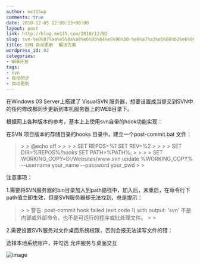 ```yaml
---
author: me115wp
comments: true
date: 2010-12-05 12:08:13+00:00
layout: post
link: http://blog.me115.com/2010/12/82
slug: svn-%e8%87%aa%e5%8a%a8%e6%9b%b4%e6%96%b0-%e8%a7%a3%e5%86%b3%e6%96%b9%e6%a1%88
title: SVN 自动更新  解决方案
wordpress_id: 82
categories:
- WEB开发
tags:
- svn
- 自动同步
- 自动更新
---
```


 

在Windows 03 Server上搭建了 VisualSVN 服务器，想要设置成当提交到SVN中的任何修改都同步更新到本机服务器上的WEB目录下。

 

根据网上各种版本的参考，基本上上使用svn自带的hook功能实现：

 

在SVN 项目版本的存储目录的hooks 目录中，建立一个post-commit.bat 文件：

 

<blockquote>  
> 
> @echo off 
> 
>    
> 
> SET REPOS=%1         
SET REV=%2 
> 
>    
> 
> SET DIR=%REPOS%/hooks         
SET PATH=%PATH%; 
> 
>    
> 
> SET WORKING_COPY=D:/Websites/www         
svn update %WORKING_COPY% --username your_name --password your_pwd
> 
> </blockquote>

 

注意事项：

 

1.需要将SVN服务器的bin目录加入到path路径中，加入后，未重启，在命令行下path值立即生效，但是SVN服务器却无法找到，总是提示：

 

<blockquote>  
> 
> 警告: post-commit hook failed (exit code 1) with output:         
'svn' 不是内部或外部命令，也不是可运行的程序或批处理文件。
> 
> </blockquote>

 

2.需要设置SVN服务对文件桌面系统权限，否则会报无法读写文件的错：

 

选择本地系统账户，并勾选 允许服务与桌面交互

 

![image](http://blog/wp-content/uploads/2010/12/image11.png)
